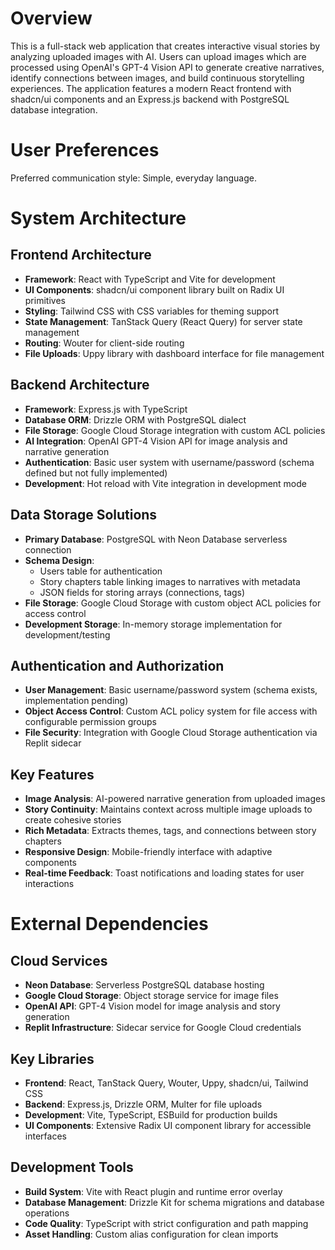 # Overview

This is a full-stack web application that creates interactive visual stories by analyzing uploaded images with AI. Users can upload images which are processed using OpenAI's GPT-4 Vision API to generate creative narratives, identify connections between images, and build continuous storytelling experiences. The application features a modern React frontend with shadcn/ui components and an Express.js backend with PostgreSQL database integration.

# User Preferences

Preferred communication style: Simple, everyday language.

# System Architecture

## Frontend Architecture
- **Framework**: React with TypeScript and Vite for development
- **UI Components**: shadcn/ui component library built on Radix UI primitives
- **Styling**: Tailwind CSS with CSS variables for theming support
- **State Management**: TanStack Query (React Query) for server state management
- **Routing**: Wouter for client-side routing
- **File Uploads**: Uppy library with dashboard interface for file management

## Backend Architecture
- **Framework**: Express.js with TypeScript
- **Database ORM**: Drizzle ORM with PostgreSQL dialect
- **File Storage**: Google Cloud Storage integration with custom ACL policies
- **AI Integration**: OpenAI GPT-4 Vision API for image analysis and narrative generation
- **Authentication**: Basic user system with username/password (schema defined but not fully implemented)
- **Development**: Hot reload with Vite integration in development mode

## Data Storage Solutions
- **Primary Database**: PostgreSQL with Neon Database serverless connection
- **Schema Design**: 
  - Users table for authentication
  - Story chapters table linking images to narratives with metadata
  - JSON fields for storing arrays (connections, tags)
- **File Storage**: Google Cloud Storage with custom object ACL policies for access control
- **Development Storage**: In-memory storage implementation for development/testing

## Authentication and Authorization
- **User Management**: Basic username/password system (schema exists, implementation pending)
- **Object Access Control**: Custom ACL policy system for file access with configurable permission groups
- **File Security**: Integration with Google Cloud Storage authentication via Replit sidecar

## Key Features
- **Image Analysis**: AI-powered narrative generation from uploaded images
- **Story Continuity**: Maintains context across multiple image uploads to create cohesive stories
- **Rich Metadata**: Extracts themes, tags, and connections between story chapters
- **Responsive Design**: Mobile-friendly interface with adaptive components
- **Real-time Feedback**: Toast notifications and loading states for user interactions

# External Dependencies

## Cloud Services
- **Neon Database**: Serverless PostgreSQL database hosting
- **Google Cloud Storage**: Object storage service for image files
- **OpenAI API**: GPT-4 Vision model for image analysis and story generation
- **Replit Infrastructure**: Sidecar service for Google Cloud credentials

## Key Libraries
- **Frontend**: React, TanStack Query, Wouter, Uppy, shadcn/ui, Tailwind CSS
- **Backend**: Express.js, Drizzle ORM, Multer for file uploads
- **Development**: Vite, TypeScript, ESBuild for production builds
- **UI Components**: Extensive Radix UI component library for accessible interfaces

## Development Tools
- **Build System**: Vite with React plugin and runtime error overlay
- **Database Management**: Drizzle Kit for schema migrations and database operations
- **Code Quality**: TypeScript with strict configuration and path mapping
- **Asset Handling**: Custom alias configuration for clean imports